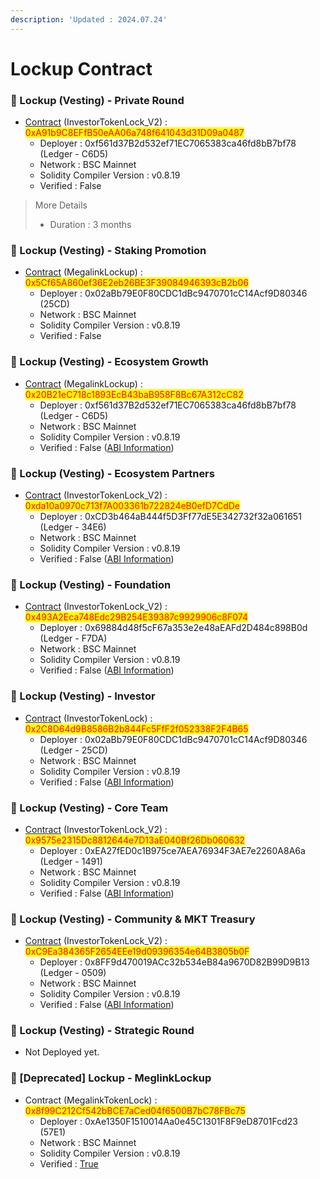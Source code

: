 ```yaml
---
description: 'Updated : 2024.07.24'
---
```


# Lockup Contract

### 📌 Lockup (Vesting) - Private Round

* [Contract](https://bscscan.com/address/0xA91b9C8EFfB50eAA06a748f641043d31D09a0487) (InvestorTokenLock\_V2) : <mark style="color:red;">0xA91b9C8EFfB50eAA06a748f641043d31D09a0487</mark>
  * Deployer : 0xf561d37B2d532ef71EC7065383ca46fd8bB7bf78 (Ledger - C6D5)
  * Network : BSC Mainnet
  * Solidity Compiler Version : v0.8.19
  * Verified : False&#x20;

> More Details
>
> * Duration : 3 months



### 📌 Lockup (Vesting) - Staking Promotion

* [Contract](https://bscscan.com/address/0x5Cf65A860ef36E2eb26BE3F39084946393cB2b06) (MegalinkLockup) : <mark style="color:red;">0x5Cf65A860ef36E2eb26BE3F39084946393cB2b06</mark>
  * Deployer : 0x02aBb79E0F80CDC1dBc9470701cC14Acf9D80346 (25CD)
  * Network : BSC Mainnet
  * Solidity Compiler Version : v0.8.19
  * Verified : False&#x20;



### 📌 Lockup (Vesting) - Ecosystem Growth

* [Contract](https://bscscan.com/address/0x20B21eC718c1893EcB43baB958F8Bc67A312cC82) (MegalinkLockup) : <mark style="color:red;">0x20B21eC718c1893EcB43baB958F8Bc67A312cC82</mark>
  * Deployer : 0xf561d37B2d532ef71EC7065383ca46fd8bB7bf78 (Ledger - C6D5)
  * Network : BSC Mainnet
  * Solidity Compiler Version : v0.8.19
  * Verified : False ([ABI Information](https://mantisco.atlassian.net/wiki/spaces/BLOCKCHAIN/pages/428376865/CV+Contract+ABI))



### 📌 Lockup (Vesting) - Ecosystem Partners

* [Contract](https://bscscan.com/address/0xda10a0970c713f7A003361b722824eB0efD7CdDe) (InvestorTokenLock\_V2) : <mark style="color:red;">0xda10a0970c713f7A003361b722824eB0efD7CdDe</mark>
  * Deployer : 0xCD3b464aB444f5D3Ff77dE5E342732f32a061651 (Ledger - 34E6)
  * Network : BSC Mainnet
  * Solidity Compiler Version : v0.8.19
  * Verified : False ([ABI Information](https://mantisco.atlassian.net/wiki/spaces/BLOCKCHAIN/pages/428376865/CV+Contract+ABI))



### 📌 Lockup (Vesting) - Foundation

* [Contract](https://bscscan.com/address/0x493A2Eca748Edc29B254E39387c9929906c8F074) (InvestorTokenLock\_V2) : <mark style="color:red;">0x493A2Eca748Edc29B254E39387c9929906c8F074</mark>
  * Deployer : 0x69884d48f5cF67a353e2e48aEAFd2D484c898B0d (Ledger - F7DA)
  * Network : BSC Mainnet
  * Solidity Compiler Version : v0.8.19
  * Verified : False ([ABI Information](https://mantisco.atlassian.net/wiki/spaces/BLOCKCHAIN/pages/428376865/CV+Contract+ABI))



### 📌 Lockup (Vesting) - Investor

* [Contract](https://bscscan.com/address/0x2C8D64d9B8586B2b844Fc5FfF2f052338F2F4B65) (InvestorTokenLock) : <mark style="color:red;">0x2C8D64d9B8586B2b844Fc5FfF2f052338F2F4B65</mark>
  * Deployer : 0x02aBb79E0F80CDC1dBc9470701cC14Acf9D80346 (Ledger - 25CD)
  * Network : BSC Mainnet
  * Solidity Compiler Version : v0.8.19
  * Verified : False ([ABI Information](https://mantisco.atlassian.net/wiki/spaces/BLOCKCHAIN/pages/428376865/CV+Contract+ABI))



### 📌 Lockup (Vesting) - Core Team

* [Contract](https://bscscan.com/address/0x9575e2315Dc8812644e7D13aE040Bf26Db060632) (InvestorTokenLock\_V2) : <mark style="color:red;">0x9575e2315Dc8812644e7D13aE040Bf26Db060632</mark>
  * Deployer : 0xEA27fED0c1B975ce7AEA76934F3AE7e2260A8A6a (Ledger - 1491)
  * Network : BSC Mainnet
  * Solidity Compiler Version : v0.8.19
  * Verified : False ([ABI Information](https://mantisco.atlassian.net/wiki/spaces/BLOCKCHAIN/pages/428376865/CV+Contract+ABI))



### 📌 Lockup (Vesting) - Community & MKT Treasury

* [Contract](https://bscscan.com/address/0xC9Ea384365F2654EEe19d09396354e64B3805b0F) (InvestorTokenLock\_V2) : <mark style="color:red;">0xC9Ea384365F2654EEe19d09396354e64B3805b0F</mark>
  * Deployer : 0x8FF9d470019ACc32b534eB84a9670D82B99D9B13 (Ledger - 0509)
  * Network : BSC Mainnet
  * Solidity Compiler Version : v0.8.19
  * Verified : False ([ABI Information](https://mantisco.atlassian.net/wiki/spaces/BLOCKCHAIN/pages/428376865/CV+Contract+ABI))



### 📌 Lockup (Vesting) - Strategic Round

* Not Deployed yet.



### 📌 \[Deprecated] Lockup - MeglinkLockup

* Contract (MegalinkTokenLock) : <mark style="color:red;">0x8f99C212Cf542bBCE7aCed04f6500B7bC78FBc75</mark>
  * Deployer : 0xAe1350F1510014Aa0e45C1301F8F9eD8701Fcd23 (57E1)
  * Network : BSC Mainnet
  * Solidity Compiler Version : v0.8.19
  * Verified : [True](https://bscscan.com/address/0x8f99C212Cf542bBCE7aCed04f6500B7bC78FBc75#code)



